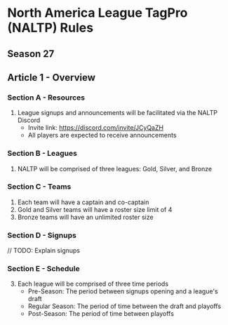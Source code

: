 # North America League TagPro (NALTP) Rules

## Season 27

## Article 1 - Overview

### Section A - Resources

1. League signups and announcements will be facilitated via the NALTP Discord
    * Invite link: https://discord.com/invite/JCyQaZH
    * All players are expected to receive announcements

### Section B - Leagues

1. NALTP will be comprised of three leagues: Gold, Silver, and Bronze

### Section C - Teams

1. Each team will have a captain and co-captain
2. Gold and Silver teams will have a roster size limit of 4
3. Bronze teams will have an unlimited roster size

### Section D - Signups

// TODO: Explain signups

### Section E - Schedule

3. Each league will be comprised of three time periods
    * Pre-Season: The period between signups opening and a league's draft
    * Regular Season: The period of time between the draft and playoffs
    * Post-Season: The period of time between playoffs
